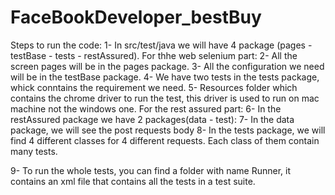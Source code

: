 # FaceBookDeveloper_bestBuy

Steps to run the code: 
1- In src/test/java we will have 4 package (pages - testBase - tests - restAssured). 
For thhe web selenium part:
2- All the screen pages will be in the pages package. 
3- All the configuration we need will be in the testBase package. 
4- We have two tests in the tests package, whick conntains the requirement we need. 
5- Resources folder which contains the chrome driver to run the test, this driver is used to run on mac machine not the windows one.
For the rest assured part:
6- In the restAssured package we have 2 packages(data - test):
7- In the data package, we will see the post requests body
8- In the tests package, we will find 4 different classes for 4 different requests. Each class of them contain many tests.

9- To run the whole tests, you can find a folder with name Runner, it contains an xml file that contains all the tests in a test suite.
